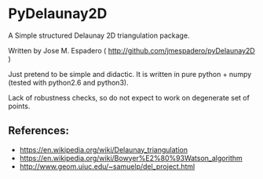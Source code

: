 PyDelaunay2D
==============

A Simple structured Delaunay 2D triangulation package.
  
Written by Jose M. Espadero ( http://github.com/jmespadero/pyDelaunay2D )

Just pretend to be simple and didactic. It is written in pure python + numpy 
(tested with python2.6 and python3). 

Lack of robustness checks, so do not expect to work on degenerate set of points.

## References:
*  https://en.wikipedia.org/wiki/Delaunay_triangulation
*  https://en.wikipedia.org/wiki/Bowyer%E2%80%93Watson_algorithm
*  http://www.geom.uiuc.edu/~samuelp/del_project.html
